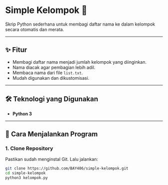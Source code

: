 # Simple Kelompok 🎯

Skrip Python sederhana untuk membagi daftar nama ke dalam kelompok secara otomatis dan merata.

---

## ✨ Fitur
- Membagi daftar nama menjadi jumlah kelompok yang diinginkan.
- Nama diacak agar pembagian lebih adil.
- Membaca nama dari file `list.txt`.
- Mudah digunakan dan dikustomisasi.

---

## 🛠 Teknologi yang Digunakan
- **Python 3**

---

## 🚀 Cara Menjalankan Program

### 1. Clone Repository
Pastikan sudah menginstal Git. Lalu jalankan:
```bash
git clone https://github.com/BAY406/simple-kelompok.git
cd simple-kelompok
python3 kelompok.py


